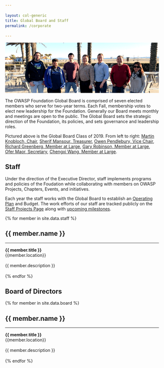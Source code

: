 ```yaml
---

layout: col-generic
title: Global Board and Staff
permalink: /corporate

---
```


<img src="/assets/images/web/board.png" alt="Global Board Class of 2019">

The OWASP Foundation Global Board is comprised of seven elected members who serve for two-year terms. Each Fall, membership votes to elect new leadership for the Foundation. Generally our Board meets monthly and meetings are open to the public. The Global Board sets the strategic direction of the Foundation, its policies, and sets governance and leadership roles. 

Pictured above is the Global Board Class of 2019. From left to right: [Martin Knobloch, Chair](mailto:martin.knobloch@owasp.org), [Sherif Mansour, Treasurer](mailto:sherif.mansour@owasp.org), [Owen Pendlebury, Vice Chair](mailto:owen.pendlebury@owasp.org), [Richard Greenberg, Member at Large](mailto:richard.greenberg@owasp.org), [Gary Robinson, Member at Large](mailto:gary.robinson@owasp.org), [Ofer Maor, Secretary](mailto:ofer.maor@owasp.org), [Chengxi Wang, Member at Large](mailto:chengxi.wang@owasp.org).

## Staff

Under the direction of the Executive Director, staff implements programs and policies of the Foudation while collaborating with members on OWASP Projects, Chapters, Events, and initiatives.

Each year the staff works with the Global Board to establish an [Operating Plan](/www-staff/operating-plan/2020) and Budget. The work efforts of our staff are tracked publicly on the [Staff Projects Page](/www-staff/) along with [upcoming milestones](/www-staff/milestones).

<section id="staff" class="corporate">
<div>	
 {% for member in site.data.staff %}
    <div class="member-container">
        <div class="member-img-container">	
            <div class="member-img" style="background-image: url(/assets/images{{ member.image }});">
            </div>
        </div>
        <div class="member-caption"><h2>{{ member.name }}</h2><hr><strong>{{ member.title }}</strong><br/><div class="member-location">{{member.location}}</div></div><br/>
        <div class="member-info">{{ member.description }}</div>	
    </div>
    <div style="height:18px;"></div>
{% endfor %}	
</div>
</section>


<h2>Board of Directors</h2>

<section id="board" class="corporate">
<div>	
 {% for member in site.data.board %}
    <div class="member-container">
        <div class="member-img-container">	
            <div class="member-img" style="background-image: url(/assets/images{{ member.image }});">
            </div>
        </div>
        <div class="member-caption"><h2>{{ member.name }}</h2><hr><strong>{{ member.title }}</strong><br/><div class="member-location">{{member.location}}</div></div><br/>
        <div class="member-info">{{ member.description }}</div>	
    </div>
    <div style="height:18px;"></div>
{% endfor %}	
</div>
</section>
